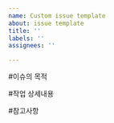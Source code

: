 ```yaml
---
name: Custom issue template
about: issue template
title: ''
labels: ''
assignees: ''

---
```


#이슈의 목적

#작업 상세내용

#참고사항

